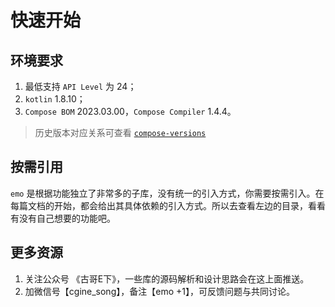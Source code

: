 # 快速开始

## 环境要求

1. 最低支持 `API Level` 为 24；
2. `kotlin` 1.8.10；
3. `Compose BOM` 2023.03.00，`Compose Compiler` 1.4.4。

>历史版本对应关系可查看 [`compose-versions`](https://github.com/cgspine/emo#compose-versions)


## 按需引用

`emo` 是根据功能独立了非常多的子库，没有统一的引入方式，你需要按需引入。在每篇文档的开始，都会给出其具体依赖的引入方式。所以去查看左边的目录，看看有没有自己想要的功能吧。


## 更多资源

1. 关注公众号 《古哥E下》，一些库的源码解析和设计思路会在这上面推送。
2. 加微信号【cgine_song】，备注【emo +1】，可反馈问题与共同讨论。


